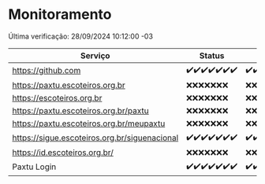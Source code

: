 # Monitoramento

Última verificação: 28/09/2024 10:12:00 -03

|Serviço|Status|Últimas 24h|
|---|---|---|
|https://github.com|<span title="2024-09-21: OK=23">✔️</span><span title="2024-09-22: OK=23">✔️</span><span title="2024-09-23: OK=23">✔️</span><span title="2024-09-24: OK=23">✔️</span><span title="2024-09-25: OK=23">✔️</span><span title="2024-09-26: OK=23">✔️</span><span title="2024-09-27: OK=12">✔️</span>|<span title="27/09/2024 10:17:00 -03 : 200">✔️</span><span title="27/09/2024 11:07:00 -03 : 200">✔️</span><span title="27/09/2024 12:08:00 -03 : 200">✔️</span><span title="27/09/2024 13:09:00 -03 : 200">✔️</span><span title="27/09/2024 14:07:00 -03 : 200">✔️</span><span title="27/09/2024 15:10:00 -03 : 200">✔️</span><span title="27/09/2024 16:07:00 -03 : 200">✔️</span><span title="27/09/2024 17:09:00 -03 : 200">✔️</span><span title="27/09/2024 18:07:00 -03 : 200">✔️</span><span title="27/09/2024 19:07:00 -03 : 200">✔️</span><span title="27/09/2024 20:07:00 -03 : 200">✔️</span><span title="27/09/2024 21:39:00 -03 : 200">✔️</span><span title="27/09/2024 23:09:00 -03 : 200">✔️</span><span title="28/09/2024 00:12:00 -03 : 200">✔️</span><span title="28/09/2024 01:09:00 -03 : 200">✔️</span><span title="28/09/2024 02:07:00 -03 : 200">✔️</span><span title="28/09/2024 03:10:00 -03 : 200">✔️</span><span title="28/09/2024 04:06:00 -03 : 200">✔️</span><span title="28/09/2024 05:10:00 -03 : 200">✔️</span><span title="28/09/2024 06:07:00 -03 : 200">✔️</span><span title="28/09/2024 07:07:00 -03 : 200">✔️</span><span title="28/09/2024 08:07:00 -03 : 200">✔️</span><span title="28/09/2024 09:13:00 -03 : 200">✔️</span><span title="28/09/2024 10:12:00 -03 : 200">✔️</span>|
|https://paxtu.escoteiros.org.br|<span title="2024-09-21: Falhas=23">❌</span><span title="2024-09-22: Falhas=23">❌</span><span title="2024-09-23: Falhas=23">❌</span><span title="2024-09-24: Falhas=23">❌</span><span title="2024-09-25: Falhas=23">❌</span><span title="2024-09-26: Falhas=23">❌</span><span title="2024-09-27: Falhas=12">❌</span>|<span title="27/09/2024 10:17:00 -03 : 403">❌</span><span title="27/09/2024 11:07:00 -03 : 403">❌</span><span title="27/09/2024 12:08:00 -03 : 403">❌</span><span title="27/09/2024 13:09:00 -03 : 403">❌</span><span title="27/09/2024 14:07:00 -03 : 403">❌</span><span title="27/09/2024 15:10:00 -03 : 403">❌</span><span title="27/09/2024 16:07:00 -03 : 403">❌</span><span title="27/09/2024 17:09:00 -03 : 403">❌</span><span title="27/09/2024 18:07:00 -03 : 403">❌</span><span title="27/09/2024 19:07:00 -03 : 403">❌</span><span title="27/09/2024 20:07:00 -03 : 403">❌</span><span title="27/09/2024 21:39:00 -03 : 403">❌</span><span title="27/09/2024 23:09:00 -03 : 403">❌</span><span title="28/09/2024 00:12:00 -03 : 403">❌</span><span title="28/09/2024 01:09:00 -03 : 403">❌</span><span title="28/09/2024 02:07:00 -03 : 403">❌</span><span title="28/09/2024 03:10:00 -03 : 403">❌</span><span title="28/09/2024 04:06:00 -03 : 403">❌</span><span title="28/09/2024 05:10:00 -03 : 403">❌</span><span title="28/09/2024 06:07:00 -03 : 403">❌</span><span title="28/09/2024 07:07:00 -03 : 403">❌</span><span title="28/09/2024 08:07:00 -03 : 403">❌</span><span title="28/09/2024 09:13:00 -03 : 403">❌</span><span title="28/09/2024 10:12:00 -03 : 403">❌</span>|
|https://escoteiros.org.br|<span title="2024-09-21: Falhas=23">❌</span><span title="2024-09-22: Falhas=23">❌</span><span title="2024-09-23: Falhas=23">❌</span><span title="2024-09-24: Falhas=23">❌</span><span title="2024-09-25: Falhas=23">❌</span><span title="2024-09-26: Falhas=23">❌</span><span title="2024-09-27: Falhas=12">❌</span>|<span title="27/09/2024 10:17:00 -03 : 403">❌</span><span title="27/09/2024 11:08:00 -03 : 403">❌</span><span title="27/09/2024 12:08:00 -03 : 403">❌</span><span title="27/09/2024 13:09:00 -03 : 403">❌</span><span title="27/09/2024 14:07:00 -03 : 403">❌</span><span title="27/09/2024 15:10:00 -03 : 403">❌</span><span title="27/09/2024 16:07:00 -03 : 403">❌</span><span title="27/09/2024 17:09:00 -03 : 403">❌</span><span title="27/09/2024 18:07:00 -03 : 403">❌</span><span title="27/09/2024 19:07:00 -03 : 403">❌</span><span title="27/09/2024 20:07:00 -03 : 403">❌</span><span title="27/09/2024 21:39:00 -03 : 403">❌</span><span title="27/09/2024 23:09:00 -03 : 403">❌</span><span title="28/09/2024 00:12:00 -03 : 403">❌</span><span title="28/09/2024 01:09:00 -03 : 403">❌</span><span title="28/09/2024 02:07:00 -03 : 403">❌</span><span title="28/09/2024 03:10:00 -03 : 403">❌</span><span title="28/09/2024 04:06:00 -03 : 403">❌</span><span title="28/09/2024 05:10:00 -03 : 403">❌</span><span title="28/09/2024 06:07:00 -03 : 403">❌</span><span title="28/09/2024 07:07:00 -03 : 403">❌</span><span title="28/09/2024 08:07:00 -03 : 403">❌</span><span title="28/09/2024 09:13:00 -03 : 403">❌</span><span title="28/09/2024 10:12:00 -03 : 403">❌</span>|
|https://paxtu.escoteiros.org.br/paxtu|<span title="2024-09-21: Falhas=23">❌</span><span title="2024-09-22: Falhas=23">❌</span><span title="2024-09-23: Falhas=23">❌</span><span title="2024-09-24: Falhas=23">❌</span><span title="2024-09-25: Falhas=23">❌</span><span title="2024-09-26: Falhas=23">❌</span><span title="2024-09-27: Falhas=12">❌</span>|<span title="27/09/2024 10:17:00 -03 : 403">❌</span><span title="27/09/2024 11:08:00 -03 : 403">❌</span><span title="27/09/2024 12:08:00 -03 : 403">❌</span><span title="27/09/2024 13:09:00 -03 : 403">❌</span><span title="27/09/2024 14:07:00 -03 : 403">❌</span><span title="27/09/2024 15:10:00 -03 : 403">❌</span><span title="27/09/2024 16:07:00 -03 : 403">❌</span><span title="27/09/2024 17:09:00 -03 : 403">❌</span><span title="27/09/2024 18:07:00 -03 : 403">❌</span><span title="27/09/2024 19:07:00 -03 : 403">❌</span><span title="27/09/2024 20:07:00 -03 : 403">❌</span><span title="27/09/2024 21:39:00 -03 : 403">❌</span><span title="27/09/2024 23:09:00 -03 : 403">❌</span><span title="28/09/2024 00:12:00 -03 : 403">❌</span><span title="28/09/2024 01:09:00 -03 : 403">❌</span><span title="28/09/2024 02:07:00 -03 : 403">❌</span><span title="28/09/2024 03:10:00 -03 : 403">❌</span><span title="28/09/2024 04:06:00 -03 : 403">❌</span><span title="28/09/2024 05:10:00 -03 : 403">❌</span><span title="28/09/2024 06:07:00 -03 : 403">❌</span><span title="28/09/2024 07:07:00 -03 : 403">❌</span><span title="28/09/2024 08:07:00 -03 : 403">❌</span><span title="28/09/2024 09:13:00 -03 : 403">❌</span><span title="28/09/2024 10:12:00 -03 : 403">❌</span>|
|https://paxtu.escoteiros.org.br/meupaxtu|<span title="2024-09-21: Falhas=23">❌</span><span title="2024-09-22: Falhas=23">❌</span><span title="2024-09-23: Falhas=23">❌</span><span title="2024-09-24: Falhas=23">❌</span><span title="2024-09-25: Falhas=23">❌</span><span title="2024-09-26: Falhas=23">❌</span><span title="2024-09-27: Falhas=12">❌</span>|<span title="27/09/2024 10:17:00 -03 : 403">❌</span><span title="27/09/2024 11:08:00 -03 : 403">❌</span><span title="27/09/2024 12:08:00 -03 : 403">❌</span><span title="27/09/2024 13:09:00 -03 : 403">❌</span><span title="27/09/2024 14:07:00 -03 : 403">❌</span><span title="27/09/2024 15:10:00 -03 : 403">❌</span><span title="27/09/2024 16:07:00 -03 : 403">❌</span><span title="27/09/2024 17:09:00 -03 : 403">❌</span><span title="27/09/2024 18:07:00 -03 : 403">❌</span><span title="27/09/2024 19:07:00 -03 : 403">❌</span><span title="27/09/2024 20:07:00 -03 : 403">❌</span><span title="27/09/2024 21:39:00 -03 : 403">❌</span><span title="27/09/2024 23:09:00 -03 : 403">❌</span><span title="28/09/2024 00:12:00 -03 : 403">❌</span><span title="28/09/2024 01:09:00 -03 : 403">❌</span><span title="28/09/2024 02:07:00 -03 : 403">❌</span><span title="28/09/2024 03:10:00 -03 : 403">❌</span><span title="28/09/2024 04:06:00 -03 : 403">❌</span><span title="28/09/2024 05:10:00 -03 : 403">❌</span><span title="28/09/2024 06:07:00 -03 : 403">❌</span><span title="28/09/2024 07:07:00 -03 : 403">❌</span><span title="28/09/2024 08:07:00 -03 : 403">❌</span><span title="28/09/2024 09:13:00 -03 : 403">❌</span><span title="28/09/2024 10:12:00 -03 : 403">❌</span>|
|https://sigue.escoteiros.org.br/siguenacional|<span title="2024-09-21: OK=23">✔️</span><span title="2024-09-22: OK=23">✔️</span><span title="2024-09-23: OK=23">✔️</span><span title="2024-09-24: OK=23">✔️</span><span title="2024-09-25: OK=23">✔️</span><span title="2024-09-26: OK=23">✔️</span><span title="2024-09-27: OK=12">✔️</span>|<span title="27/09/2024 10:17:00 -03 : 200">✔️</span><span title="27/09/2024 11:08:00 -03 : 200">✔️</span><span title="27/09/2024 12:08:00 -03 : 200">✔️</span><span title="27/09/2024 13:09:00 -03 : 200">✔️</span><span title="27/09/2024 14:07:00 -03 : 200">✔️</span><span title="27/09/2024 15:10:00 -03 : 200">✔️</span><span title="27/09/2024 16:07:00 -03 : 200">✔️</span><span title="27/09/2024 17:09:00 -03 : 200">✔️</span><span title="27/09/2024 18:07:00 -03 : 200">✔️</span><span title="27/09/2024 19:07:00 -03 : 200">✔️</span><span title="27/09/2024 20:07:00 -03 : 200">✔️</span><span title="27/09/2024 21:39:00 -03 : 200">✔️</span><span title="27/09/2024 23:09:00 -03 : 200">✔️</span><span title="28/09/2024 00:12:00 -03 : 200">✔️</span><span title="28/09/2024 01:09:00 -03 : 200">✔️</span><span title="28/09/2024 02:07:00 -03 : 200">✔️</span><span title="28/09/2024 03:10:00 -03 : 200">✔️</span><span title="28/09/2024 04:06:00 -03 : 200">✔️</span><span title="28/09/2024 05:10:00 -03 : 200">✔️</span><span title="28/09/2024 06:07:00 -03 : 200">✔️</span><span title="28/09/2024 07:07:00 -03 : 200">✔️</span><span title="28/09/2024 08:07:00 -03 : 200">✔️</span><span title="28/09/2024 09:13:00 -03 : 200">✔️</span><span title="28/09/2024 10:12:00 -03 : 200">✔️</span>|
|https://id.escoteiros.org.br/|<span title="2024-09-21: Falhas=23">❌</span><span title="2024-09-22: Falhas=23">❌</span><span title="2024-09-23: Falhas=23">❌</span><span title="2024-09-24: Falhas=23">❌</span><span title="2024-09-25: Falhas=23">❌</span><span title="2024-09-26: Falhas=23">❌</span><span title="2024-09-27: Falhas=12">❌</span>|<span title="27/09/2024 10:17:00 -03 : 403">❌</span><span title="27/09/2024 11:08:00 -03 : 403">❌</span><span title="27/09/2024 12:08:00 -03 : 403">❌</span><span title="27/09/2024 13:09:00 -03 : 403">❌</span><span title="27/09/2024 14:07:00 -03 : 403">❌</span><span title="27/09/2024 15:10:00 -03 : 403">❌</span><span title="27/09/2024 16:07:00 -03 : 403">❌</span><span title="27/09/2024 17:09:00 -03 : 403">❌</span><span title="27/09/2024 18:07:00 -03 : 403">❌</span><span title="27/09/2024 19:07:00 -03 : 403">❌</span><span title="27/09/2024 20:07:00 -03 : 403">❌</span><span title="27/09/2024 21:39:00 -03 : 403">❌</span><span title="27/09/2024 23:09:00 -03 : 403">❌</span><span title="28/09/2024 00:12:00 -03 : 403">❌</span><span title="28/09/2024 01:09:00 -03 : 403">❌</span><span title="28/09/2024 02:07:00 -03 : 403">❌</span><span title="28/09/2024 03:10:00 -03 : 403">❌</span><span title="28/09/2024 04:07:00 -03 : 403">❌</span><span title="28/09/2024 05:10:00 -03 : 403">❌</span><span title="28/09/2024 06:07:00 -03 : 403">❌</span><span title="28/09/2024 07:07:00 -03 : 403">❌</span><span title="28/09/2024 08:07:00 -03 : 403">❌</span><span title="28/09/2024 09:13:00 -03 : 403">❌</span><span title="28/09/2024 10:12:00 -03 : 403">❌</span>|
|Paxtu Login|<span title="2024-09-21: OK=23">✔️</span><span title="2024-09-22: OK=23">✔️</span><span title="2024-09-23: OK=23">✔️</span><span title="2024-09-24: OK=23">✔️</span><span title="2024-09-25: OK=23">✔️</span><span title="2024-09-26: OK=23">✔️</span><span title="2024-09-27: OK=12">✔️</span>|<span title="27/09/2024 10:17:00 -03 : 200">✔️</span><span title="27/09/2024 11:08:00 -03 : 200">✔️</span><span title="27/09/2024 12:08:00 -03 : 200">✔️</span><span title="27/09/2024 13:09:00 -03 : 200">✔️</span><span title="27/09/2024 14:07:00 -03 : 200">✔️</span><span title="27/09/2024 15:10:00 -03 : 200">✔️</span><span title="27/09/2024 16:07:00 -03 : 200">✔️</span><span title="27/09/2024 17:09:00 -03 : 200">✔️</span><span title="27/09/2024 18:07:00 -03 : 200">✔️</span><span title="27/09/2024 19:07:00 -03 : 200">✔️</span><span title="27/09/2024 20:07:00 -03 : 200">✔️</span><span title="27/09/2024 21:39:00 -03 : 200">✔️</span><span title="27/09/2024 23:09:00 -03 : 200">✔️</span><span title="28/09/2024 00:12:00 -03 : 200">✔️</span><span title="28/09/2024 01:09:00 -03 : 200">✔️</span><span title="28/09/2024 02:07:00 -03 : 200">✔️</span><span title="28/09/2024 03:10:00 -03 : 200">✔️</span><span title="28/09/2024 04:07:00 -03 : 200">✔️</span><span title="28/09/2024 05:10:00 -03 : 200">✔️</span><span title="28/09/2024 06:07:00 -03 : 200">✔️</span><span title="28/09/2024 07:07:00 -03 : 200">✔️</span><span title="28/09/2024 08:07:00 -03 : 200">✔️</span><span title="28/09/2024 09:13:00 -03 : 200">✔️</span><span title="28/09/2024 10:12:00 -03 : 200">✔️</span>|
